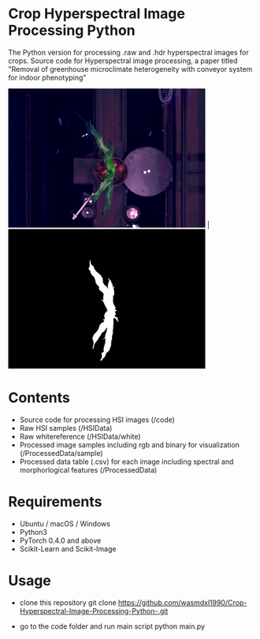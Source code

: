 # Crop Hyperspectral Image Processing Python 
 The Python version for processing .raw and .hdr hyperspectral images for crops. Source code for Hyperspectral image processing, a paper titled "Removal of greenhouse microclimate heterogeneity with conveyor system for indoor phenotyping"

<img src="./ProcessedData/sample/RGB.png" width="400"> | <img src="./ProcessedData/sample/mask.png" width="400">

# Contents
* Source code for processing HSI images (/code)
* Raw HSI samples (/HSIData)
* Raw whitereference (/HSIData/white)
* Processed image samples including rgb and binary for visualization (/ProcessedData/sample)
* Processed data table (.csv) for each image including spectral and morphorlogical features (/ProcessedData)


# Requirements
* Ubuntu / macOS / Windows
* Python3
* PyTorch 0.4.0 and above
* Scikit-Learn and Scikit-Image


# Usage
* clone this repository
git clone https://github.com/wasmdxl1990/Crop-Hyperspectral-Image-Processing-Python-.git

* go to the code folder and run main script
python main.py

 
